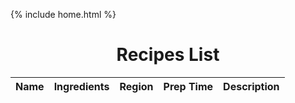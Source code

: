 {% include home.html %}

<h1 style = "text-align: center">Recipes List</h1>

<table id = "personlist">
    <thead>
      <tr>
        <th style = "width: 10px;">Name</th>
        <th>Ingredients</th>
        <th>Region</th>
        <th>Prep Time</th>
        <th>Description</th>
      </tr>
    </thead>
    <tbody></tbody>
</table>

<script>
//   function checkJwtCookie() {
//     if (document.cookie.indexOf("jwt=") === -1) {
//       // JWT cookie is missing, redirect user to login page
//       window.location.href = "/indochina/";
//     }
//   }

// // Call checkJwtCookie() when page loads
//   checkJwtCookie();
  const userz = document.getElementById("personlist");

  // const url = "https://everittcheng.tk/api/recipes/all";
  const url = "http://localhost:8195/api/recipes/all";

  const options = {
      method: 'GET', 
      mode: 'cors', 
      cache: 'no-cache', 
      credentials: 'include', 
      headers: {
      'Content-Type': 'application/json'
      },
  };


  function showList() {
    fetch(url, options)
      .then(response => {
        if (response.status !== 200) {
            const errorMsg = 'Database response error: ' + response.status;
            console.log(errorMsg);
            const tr = document.createElement("tr");
            const td = document.createElement("td");
            td.innerHTML = errorMsg;
            tr.appendChild(td);
            userz.appendChild(tr);
            return;
        }
        response.json().then(data => {
            for (const row of data) {

              const tr = document.createElement("tr");

              const name = document.createElement("td");
              const ingredients = document.createElement("td");
              const description = document.createElement("td");
              const region = document.createElement("td");
              const preparation = document.createElement("td");


              name.innerHTML = row.name;
              ingredients.innerHTML = row.ingredients;
              description.innerHTML = row.description;
              region.innerHTML = row.region;
              preparation.innerHTML = row.preparation;



              tr.appendChild(name);
              tr.appendChild(ingredients);
              tr.appendChild(region);
              tr.appendChild(preparation);
              tr.appendChild(description);



              userz.appendChild(tr);
            }
        })
    })
  }

  showList();
</script>








